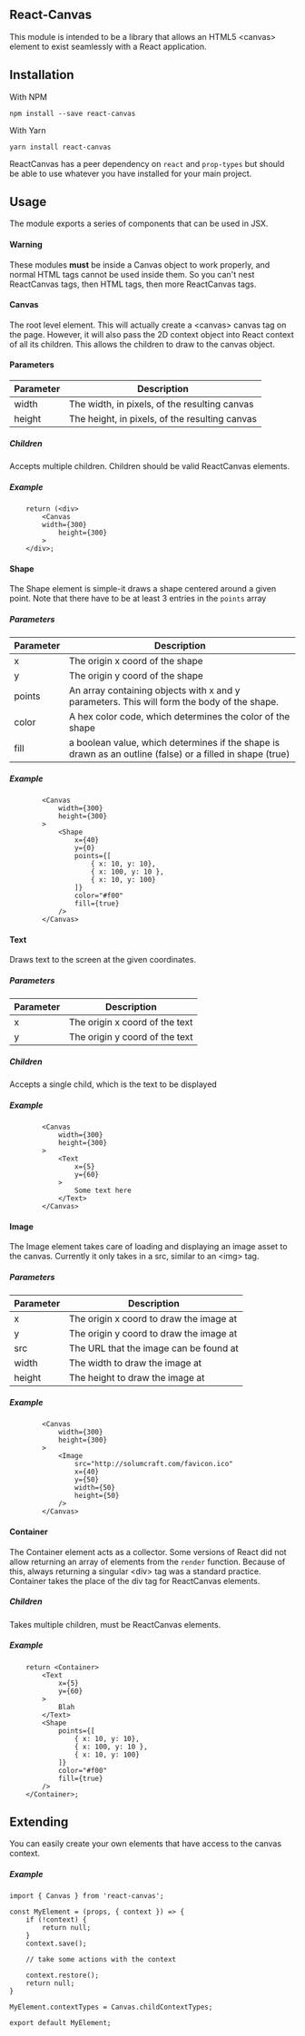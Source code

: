 ## React-Canvas

This module is intended to be a library that allows an HTML5 &lt;canvas&gt; element to exist seamlessly with a React application.

## Installation

With NPM

    npm install --save react-canvas

With Yarn

    yarn install react-canvas

ReactCanvas has a peer dependency on `react` and `prop-types` but should be able to use whatever you have installed for your main project.

## Usage

The module exports a series of components that can be used in JSX.

#### Warning

These modules **must** be inside a Canvas object to work properly, and normal HTML tags cannot be used inside them. So you can't nest ReactCanvas tags, then HTML tags, then more ReactCanvas tags.

#### Canvas

The root level element. This will actually create a &lt;canvas&gt; canvas tag on the page. However, it will also pass the 2D context object into React context of all its children. This allows the children to draw to the canvas object.

#### Parameters

| Parameter    | Description |
| ----------- | ----------- |
| width  | The width, in pixels, of the resulting canvas  |
| height   | The height, in pixels, of the resulting canvas  |

##### Children

Accepts multiple children. Children should be valid ReactCanvas elements.

##### Example

```
	return (<div>
		<Canvas
		width={300}
			height={300}
		>
	</div>;
```

#### Shape

The Shape element is simple-it draws a shape centered around a given point. Note that there have to be at least 3 entries in the `points` array

##### Parameters

| Parameter    | Description |
| ----------- | ----------- |
| x  | The origin x coord of the shape |
| y   | The origin y coord of the shape  |
| points | An array containing objects with x and y parameters. This will form the body of the shape. |
| color | A hex color code, which determines the color of the shape |
| fill | a boolean value, which determines if the shape is drawn as an outline (false) or a filled in shape (true) |

##### Example

```
		<Canvas
			width={300}
			height={300}
		>
			<Shape
				x={40}
				y={0}
				points={[
					{ x: 10, y: 10},
					{ x: 100, y: 10 },
					{ x: 10, y: 100}
				]}
				color="#f00"
				fill={true}
			/>
		</Canvas>
```

#### Text

Draws text to the screen at the given coordinates.

##### Parameters

| Parameter | Description |
| ----------- | ----------- |
| x  | The origin x coord of the text |
| y   | The origin y coord of the text |

##### Children

Accepts a single child, which is the text to be displayed

##### Example

```
		<Canvas
			width={300}
			height={300}
		>
			<Text
				x={5}
				y={60}
			>
				Some text here
			</Text>
		</Canvas>
```

#### Image

The Image element takes care of loading and displaying an image asset to the canvas. Currently it only takes in a src, similar to an &lt;img&gt; tag.

##### Parameters

| Parameter | Description |
| ----------- | ----------- |
| x  | The origin x coord to draw the image at |
| y   | The origin y coord to draw the image at |
| src | The URL that the image can be found at |
| width | The width to draw the image at |
| height | The height to draw the image at |

##### Example

```
		<Canvas
			width={300}
			height={300}
		>
			<Image
				src="http://solumcraft.com/favicon.ico"
				x={40}
				y={50}
				width={50}
				height={50}
			/>
		</Canvas>
```

#### Container

The Container element acts as a collector. Some versions of React did not allow returning an array of elements from the `render` function. Because of this, always returning a singular &lt;div&gt; tag was a standard practice. Container takes the place of the div tag for ReactCanvas elements.

##### Children

Takes multiple children, must be ReactCanvas elements.

##### Example

```
	return <Container>
		<Text
			x={5}
			y={60}
		>
			Blah
		</Text>
		<Shape
			points={[
				{ x: 10, y: 10},
				{ x: 100, y: 10 },
				{ x: 10, y: 100}
			]}
			color="#f00"
			fill={true}
		/>
	</Container>;
```

## Extending

You can easily create your own elements that have access to the canvas context.

##### Example

```
import { Canvas } from 'react-canvas';

const MyElement = (props, { context }) => {
	if (!context) {
		return null;
	}
	context.save();
	
	// take some actions with the context
	
	context.restore();
	return null;
}

MyElement.contextTypes = Canvas.childContextTypes;

export default MyElement;
```
